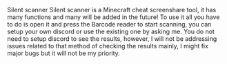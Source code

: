 Silent scanner
Silent scanner is a Minecraft cheat screenshare tool, it has many functions and many will be added in the future!
To use it all you have to do is open it and press the Barcode reader to start scanning, you can setup your own discord or use the existing one by asking me.
You do not need to setup discord to see the results, however, I will not be addressing issues related to that method of checking the results mainly, I might fix major bugs but it will not be my priority.
